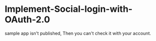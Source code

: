 # Implement-Social-login-with-OAuth-2.0
sample app isn't published, Then you can't check it with your account.
